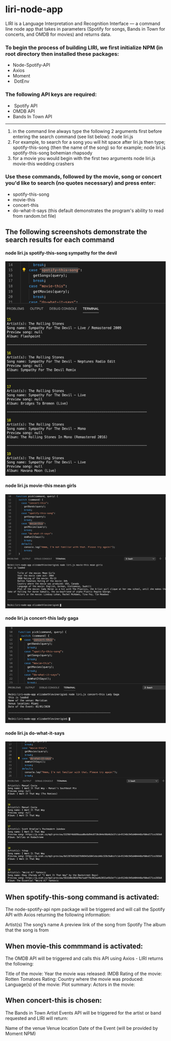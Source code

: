 # liri-node-app

LIRI is a Language Interpretation and Recognition Interface — a command line node app that takes in parameters (Spotify for songs, Bands in Town for concerts, and OMDB for movies) and returns data.


### To begin the process of building LIRI, we first initialize NPM (in root directory then installed these packages:

 *  Node-Spotify-API
 *  Axios
 *  Moment 
 *  DotEnv

 ### The following API keys are required:

*  Spotify API
*  OMDB API
*  Bands In Town API

______________________________________________________________________________________________________

1. in the command line always type the following 2 arguments first before entering the search command    (see list below): node liri.js  
2. For example, to search for a song you will hit space after liri.js then type; spotify-this-song       (then the name of the song) so for example;  node liri.js spotify-this-song bohemian rhapsody
3. for a movie you would begin with the first two arguments node liri.js movie-this wedding crashers 

### Use these commands, followed by the movie, song or concert you'd like to search (no quotes necessary) and press enter:

* spotify-this-song
*  movie-this
*  concert-this
*  do-what-it-says (this default demonstrates the program's ability to read from random.txt file)

## The following screenshots demonstrate the search results for each command

#### node liri.js spotify-this-song sympathy for the devil

![](images/spotify-this-song.png)


#### node liri.js movie-this mean girls

![](images/movie-this.png)


#### node liri.js concert-this lady gaga

![](images/concert-this.png)

#### node liri.js do-what-it-says

![](images/do-what-it-says.png)


## When spotify-this-song command is activated:
The node-spotify-api npm package will be triggered and will call the Spotify API with Axios returning the following information:

Artist(s)
The song’s name
A preview link of the song from Spotify
The album that the song is from 

## When movie-this commmand is activated:
The OMDB API will be triggered and calls this API using Axios - LIRI returns the following:

Title of the movie:
Year the movie was released:
IMDB Rating of the movie:
Rotten Tomatoes Rating: 
Country where the movie was produced:
Language(s) of the movie:
Plot summary:
Actors in the movie:

## When concert-this is chosen: 
The Bands in Town Artist Events API will be triggered for the artist or band requested and LIRI will return:

Name of the venue
Venue location
Date of the Event (will be provided by Moment NPM)